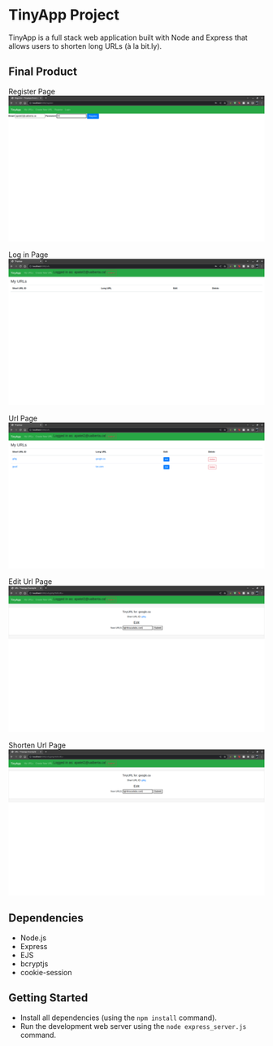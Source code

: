 # TinyApp Project

TinyApp is a full stack web application built with Node and Express that allows users to shorten long URLs (à la bit.ly).

## Final Product
Register Page
!["Register Page"](https://github.com/apatel924/tinyapp/blob/master/docs/register-page.png)

Log in Page
!["Log In Page"](https://github.com/apatel924/tinyapp/blob/master/docs/loggedin-url-page.png)

Url Page
!["Url Page"](https://github.com/apatel924/tinyapp/blob/master/docs/url-page.png)

Edit Url Page
!["Edit Url Page"](https://github.com/apatel924/tinyapp/blob/master/docs/Edit-url-page.png)

Shorten Url Page
!["shorten Url Page"](https://github.com/apatel924/tinyapp/blob/master/docs/Edit-url-page.png)

## Dependencies

- Node.js
- Express
- EJS
- bcryptjs
- cookie-session

## Getting Started

- Install all dependencies (using the `npm install` command).
- Run the development web server using the `node express_server.js` command.